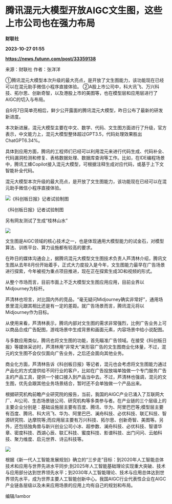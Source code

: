 # 腾讯混元大模型开放AIGC文生图，这些上市公司也在强力布局
**财联社**

**2023-10-27 01:55**

**https://news.futunn.com/post/33359138**

来源：财联社 作者：张洋洋

①腾讯混元大模型本次升级的最大亮点，是开放了文生图能力，该功能现在已经可以在混元助手微信小程序直接体验。 ②A股上市公司中，科大讯飞、万兴科技、拓尔思、创新奇智，以及港股上市的美图等，也在模型层和应用层进行了AIGC的切入与布局。

自9月7日简单亮相后，鲜少公开露面的腾讯混元大模型，昨日公布了最新的研发新进度。

本次新进展，混元大模型主要在中文、数学、代码、文生图方面进行了升级，官方表示，中文能力上，混元大模型整体超过GPT3.5，代码处理效果胜出ChatGPT6.34%。

具体到应用方面，腾讯的工程师们已经可以利用混元来进行代码生成、代码补全、代码漏洞检测和修复、表格数据处理、数据库查询等工作。比如，在IDE编程场景中，腾讯工蜂Copilot接入混元大模型，可根据注释生成对应代码，或基于上下文智能补全代码。

混元大模型本次升级的最大亮点，是开放了文生图能力，该功能现在已经可以在混元助手微信小程序直接体验。

![《科创板日报》记者试验制图](https://postimg.futunn.com/16983690596843390843361.png)

《科创板日报》记者试验制图

另有网友测试了生成“桂林山水”

![](https://postimg.futunn.com/16983690596958523497640.png)

文生图是AIGC领域的核心技术之一，也是体现通用大模型能力的试金石，对模型算法、训练平台、算力设施都有较高的要求。

在昨日的媒体沟通会上，据腾讯混元大模型文生图技术负责人芦清林介绍，腾讯文生图从去年8月份开始着手，正式大力度投入是今年，文生图能力最早在广告场景进行探索，今年被视为重点项目推进，现在正在探索生成3D和视频的形式。

从整个市场而言，目前市面上不乏大模型文生图应用应用，目前业界以Midjourney为标杆。

芦清林也坦言，对比国内外的竞品，“毫无疑问Midjourney确实非常好”，通用场景里混元跟其相比还是有一定的差距。就广告场景而言，腾讯混元将以Midjourney作为目标。

从使用来看，芦清林表示，腾讯内部对文生图的需求非常强烈，比例广告业务上可以商品合成广告配图，游戏场景中生成背景和画面元素，内容场景中给小说配图。

与多数应用类似，腾讯也将文生图的功能，首先瞄准广告领域。在接受《科创板日报》等媒体采访时，芦清林用“非常大”来形容广告的文生图商业化体量，不过，混元的文生图不会仅仅面向广告业务，之后还会面向其他业务。

商业化方面，芦清林告诉《科创板日报》等记者，混元也会考虑将文生图能力通过产品化的方式提供给不同行业的客户，比如在广告投放端单独做一个专门服务广告主的产品工具，提供一个接口接入到产品当中去。不过，芦清林也强调，混元的文生图，优先会跟其他业务场景结合，暂时还不会单独做一个产品出来。

根据研究机构前瞻产业研究院的报告，当前，我国的AIGC产业已涌入了互联网大厂、AI公司、生态场景链公司、研究机构等多类参与者。在产业链的三个层级上的主要企业分别是：基础设施层主要有百度、腾讯、华为、阿里巴巴等;模型层主要有百度、腾讯、科大讯飞、华为、阿里巴巴、澜舟科技、必优科技、联汇科技、智源研究院、达摩院等;而应用层主要有万兴科技、拓尔思、创新奇智、美图等。另外，还包括独角兽与新兴创业公司小冰、超参数、澜舟科技、必优科技、智谱华章、密度科技、西湖心辰、联汇科技、蜜度科技、影谱科技、出门问问、云舶科技、聚力维度、启元世界、诗云科技等。

![](https://postimg.futunn.com/16983690597131483297251.png)

根据《新一代人工智能发展规划》确立的“三步走”目标：到2020年人工智能总体技术和应用与世界先进水平同步;到2025年人工智能基础理论实现重大突破、技术与应用部分达到世界领先水平；到2030年人工智能理论、技术与应用总体达到世界领先水平，成为世界主要人工智能创新中心。我国AIGC行业代表性企业在AIGC产业链各层级以及未来应用场景的应用上均有自己的规划和布局。

编辑/lambor